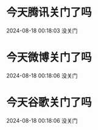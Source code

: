 # 今天腾讯关门了吗

2024-08-18 00:18:03 没关门

# 今天微博关门了吗

2024-08-18 00:18:06 没关门

# 今天谷歌关门了吗

2024-08-18 00:18:06 没关门

